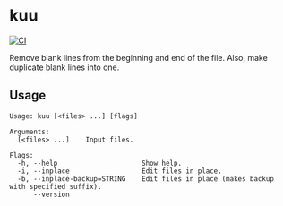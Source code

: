 # kuu

[![CI](https://github.com/winebarrel/kuu/actions/workflows/ci.yml/badge.svg)](https://github.com/winebarrel/kuu/actions/workflows/ci.yml)

Remove blank lines from the beginning and end of the file. Also, make duplicate blank lines into one.

## Usage

```
Usage: kuu [<files> ...] [flags]

Arguments:
  [<files> ...]    Input files.

Flags:
  -h, --help                     Show help.
  -i, --inplace                  Edit files in place.
  -b, --inplace-backup=STRING    Edit files in place (makes backup with specified suffix).
      --version
```

